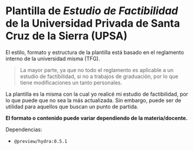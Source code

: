 # Plantilla de *Estudio de Factibilidad* de la Universidad Privada de Santa Cruz de la Sierra (UPSA)

El estilo, formato y estructura de la plantilla está basado en el reglamento interno de la universidad misma (TFG).

> La mayor parte, ya que no todo el reglamento es aplicable a un estudio de factibilidad, si no a trabajos de graduación, por lo que tiene modificaciones un tanto personales.

La plantilla es la misma con la cual yo realicé mi estudio de factibilidad, por lo que puede que no sea la más actualizada. Sin embargo, puede ser de utilidad para aquellos que buscan un punto de partida.

**El formato o contenido puede variar dependiendo de la materia/docente.**

Dependencias:

- `@preview/hydra:0.5.1`

